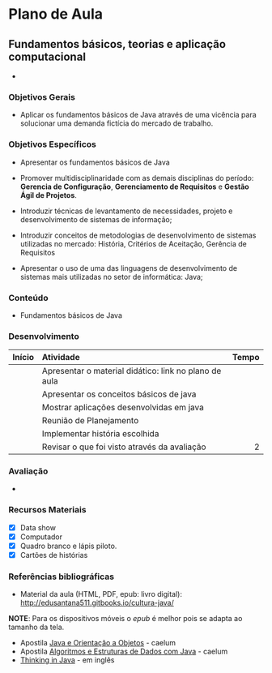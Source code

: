 # Plano de Aula

## Fundamentos básicos, teorias e aplicação computacional

- 

### Objetivos Gerais

- Aplicar os fundamentos básicos de Java através de uma vicência para solucionar uma demanda fictícia do mercado de trabalho.

### Objetivos Específicos

- Apresentar os fundamentos básicos de Java

- Promover multidisciplinaridade com as demais disciplinas do período: **Gerencia de Configuração**, **Gerenciamento de Requisitos** e **Gestão Ágil de Projetos**.

- Introduzir técnicas de levantamento de necessidades, projeto e desenvolvimento de sistemas de informação;

- Introduzir conceitos de metodologias de desenvolvimento de sistemas utilizadas no mercado: História, Critérios de Aceitação, Gerência de Requisitos

- Apresentar o uso de uma das linguagens de desenvolvimento de sistemas mais utilizadas no setor de informática: Java;

### Conteúdo

- Fundamentos básicos de Java

### Desenvolvimento

| Início        | Atividade           | Tempo  |
| ------        |:-------------| -----:|
| | Apresentar o material didático: link no plano de aula | |
| | Apresentar os conceitos básicos de java | |
| | Mostrar aplicações desenvolvidas em java | |
| | Reunião de Planejamento  | |
| | Implementar história escolhida | |
| | Revisar o que foi visto através da avaliação | 2 |

### Avaliação

-

### Recursos Materiais

- [x] Data show
- [x] Computador
- [x] Quadro branco e lápis piloto.
- [x] Cartões de histórias

### Referências bibliográficas

- Material da aula (HTML, PDF, epub: livro digital):
http://edusantana511.gitbooks.io/cultura-java/

**NOTE**: Para os dispositivos móveis o *epub* é melhor pois se adapta ao tamanho da tela.

- Apostila [Java e Orientação a Objetos](http://www.caelum.com.br/apostila-java-orientacao-objetos/) - caelum
- Apostila [Algoritmos e Estruturas de Dados com Java](http://www.caelum.com.br/apostila-java-estrutura-dados/) - caelum
- [Thinking in Java](http://www.saeedsh.com/resources/Thinking%20in%20Java%204th%20Ed.pdf) - em inglês
